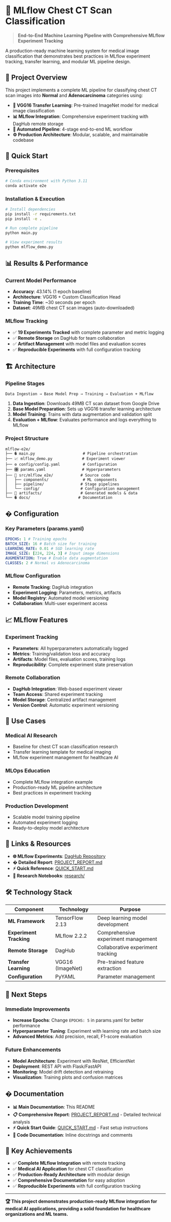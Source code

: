 # 🏥 MLflow Chest CT Scan Classification

> **End-to-End Machine Learning Pipeline with Comprehensive MLflow Experiment Tracking**

A production-ready machine learning system for medical image classification that demonstrates best practices in MLflow experiment tracking, transfer learning, and modular ML pipeline design.

## 🎯 Project Overview

This project implements a complete ML pipeline for classifying chest CT scan images into **Normal** and **Adenocarcinoma** categories using:

- **🧠 VGG16 Transfer Learning**: Pre-trained ImageNet model for medical image classification
- **📊 MLflow Integration**: Comprehensive experiment tracking with DagHub remote storage
- **🔄 Automated Pipeline**: 4-stage end-to-end ML workflow
- **⚙️ Production Architecture**: Modular, scalable, and maintainable codebase

## 🚀 Quick Start

### Prerequisites

```bash
# Conda environment with Python 3.11
conda activate e2e
```

### Installation & Execution

```bash
# Install dependencies
pip install -r requirements.txt
pip install -e .

# Run complete pipeline
python main.py

# View experiment results
python mlflow_demo.py
```

## 📊 Results & Performance

### Current Model Performance

- **Accuracy**: 43.14% (1 epoch baseline)
- **Architecture**: VGG16 + Custom Classification Head
- **Training Time**: ~30 seconds per epoch
- **Dataset**: 49MB chest CT scan images (auto-downloaded)

### MLflow Tracking

- ✅ **19 Experiments Tracked** with complete parameter and metric logging
- ✅ **Remote Storage** on DagHub for team collaboration
- ✅ **Artifact Management** with model files and evaluation scores
- ✅ **Reproducible Experiments** with full configuration tracking

## 🏗️ Architecture

### Pipeline Stages

```
Data Ingestion → Base Model Prep → Training → Evaluation + MLflow
```

1. **Data Ingestion**: Downloads 49MB CT scan dataset from Google Drive
2. **Base Model Preparation**: Sets up VGG16 transfer learning architecture
3. **Model Training**: Trains with data augmentation and validation split
4. **Evaluation + MLflow**: Evaluates performance and logs everything to MLflow

### Project Structure

```
mlflow-e2e/
├── � main.py                     # Pipeline orchestration
├── 📈 mlflow_demo.py             # Experiment viewer
├── ⚙️ config/config.yaml          # Configuration
├── 🎛️ params.yaml                # Hyperparameters
├── 🧠 src/mlflow_e2e/            # Source code
│   ├── components/               # ML components
│   ├── pipeline/                # Stage pipelines
│   └── config/                  # Configuration management
├── 📁 artifacts/                 # Generated models & data
└── � docs/                     # Documentation
```

## � Configuration

### Key Parameters (params.yaml)

```yaml
EPOCHS: 1 # Training epochs
BATCH_SIZE: 16 # Batch size for training
LEARNING_RATE: 0.01 # SGD learning rate
IMAGE_SIZE: [224, 224, 3] # Input image dimensions
AUGMENTATION: True # Enable data augmentation
CLASSES: 2 # Normal vs Adenocarcinoma
```

### MLflow Configuration

- **Remote Tracking**: DagHub integration
- **Experiment Logging**: Parameters, metrics, artifacts
- **Model Registry**: Automated model versioning
- **Collaboration**: Multi-user experiment access

## 📈 MLflow Features

### Experiment Tracking

- **Parameters**: All hyperparameters automatically logged
- **Metrics**: Training/validation loss and accuracy
- **Artifacts**: Model files, evaluation scores, training logs
- **Reproducibility**: Complete experiment state preservation

### Remote Collaboration

- **DagHub Integration**: Web-based experiment viewer
- **Team Access**: Shared experiment tracking
- **Model Storage**: Centralized artifact management
- **Version Control**: Automatic experiment versioning

## 🎯 Use Cases

### Medical AI Research

- Baseline for chest CT scan classification research
- Transfer learning template for medical imaging
- MLflow experiment management for healthcare AI

### MLOps Education

- Complete MLflow integration example
- Production-ready ML pipeline architecture
- Best practices in experiment tracking

### Production Development

- Scalable model training pipeline
- Automated experiment logging
- Ready-to-deploy model architecture

## 🔗 Links & Resources

- **🌐 MLflow Experiments**: [DagHub Repository](https://dagshub.com/yahiaehab10/mlflow-e2e)
- **� Detailed Report**: [PROJECT_REPORT.md](PROJECT_REPORT.md)
- **⚡ Quick Reference**: [QUICK_START.md](QUICK_START.md)
- **🔬 Research Notebooks**: [research/](research/)

## 🛠️ Technology Stack

| Component               | Technology       | Purpose                             |
| ----------------------- | ---------------- | ----------------------------------- |
| **ML Framework**        | TensorFlow 2.13  | Deep learning model development     |
| **Experiment Tracking** | MLflow 2.2.2     | Comprehensive experiment management |
| **Remote Storage**      | DagHub           | Collaborative experiment tracking   |
| **Transfer Learning**   | VGG16 (ImageNet) | Pre-trained feature extraction      |
| **Configuration**       | PyYAML           | Parameter management                |

## 🚀 Next Steps

### Immediate Improvements

- **Increase Epochs**: Change `EPOCHS: 5` in params.yaml for better performance
- **Hyperparameter Tuning**: Experiment with learning rate and batch size
- **Advanced Metrics**: Add precision, recall, F1-score evaluation

### Future Enhancements

- **Model Architecture**: Experiment with ResNet, EfficientNet
- **Deployment**: REST API with Flask/FastAPI
- **Monitoring**: Model drift detection and retraining
- **Visualization**: Training plots and confusion matrices

## � Documentation

- **📊 Main Documentation**: This README
- **📋 Comprehensive Report**: [PROJECT_REPORT.md](PROJECT_REPORT.md) - Detailed technical analysis
- **⚡ Quick Start Guide**: [QUICK_START.md](QUICK_START.md) - Fast setup instructions
- **🔬 Code Documentation**: Inline docstrings and comments

## 🎉 Key Achievements

- ✅ **Complete MLflow Integration** with remote tracking
- ✅ **Medical AI Application** for chest CT classification
- ✅ **Production-Ready Architecture** with modular design
- ✅ **Comprehensive Documentation** for easy adoption
- ✅ **Reproducible Experiments** with full configuration tracking

---

**🏆 This project demonstrates production-ready MLflow integration for medical AI applications, providing a solid foundation for healthcare organizations and ML teams.**
